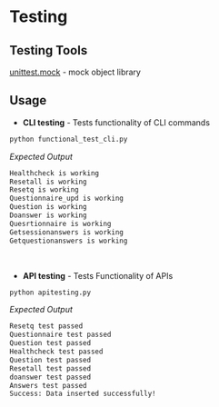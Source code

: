 # Testing

## Testing Tools
[unittest.mock] - mock object library
 
## Usage

* **CLI testing** - Tests functionality of CLI commands
 
```sh
python functional_test_cli.py
```
  *Expected Output*
```sh
Healthcheck is working
Resetall is working
Resetq is working
Questionnaire_upd is working
Question is working
Doanswer is working
Quesrtionnaire is working
Getsessionanswers is working
Getquestionanswers is working

```
</br>

* **API testing** - Tests Functionality of APIs
 
```sh
python apitesting.py
```
  *Expected Output*
```sh
Resetq test passed
Questionnaire test passed
Question test passed
Healthcheck test passed
Question test passed
Resetall test passed
doanswer test passed
Answers test passed
Success: Data inserted successfully!

```










  [unittest.mock]: https://docs.python.org/3/library/unittest.mock.html
